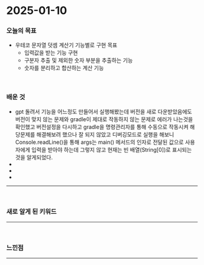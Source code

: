 # 2025-01-10

### 오늘의 목표
- 우테코 문자열 덧셈 계산기 기능별로 구현 목표
  - 입력값을 받는 기능 구현
  - 구분자 추출 및 제외한 숫자 부분을 추출하는 기능
  - 숫자를 분리하고 합산하는 계산 기능

<br>

### 배운 것
- gpt 돌려서 기능을 어느정도 만들어서 실행해봤는데 버전을 새로 다운받았음에도 버전이 맞지 않는 문제와
gradle이 제대로 작동하지 않는 문제로 에러가 나는것을 확인했고 버전설정을 다시하고 gradle을 명령관리자를 통해 수동으로
작동시켜 해당문제를 해결해보려 했으나 잘 되지 않았고 디버깅모드로 실행을 해보니 Console.readLine()을 통해 args는 main() 메서드의 인자로 전달된 값으로
사용자에게 입력을 받아야 하는데 그렇지 않고 현재는 빈 배열(String[0])로 표시되는 것을 알게되었다. 
-
- 
- 
---


<br>

### 새로 알게 된 키워드


---


<br>

### 느낀점

---
